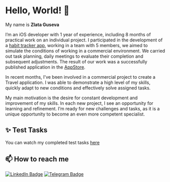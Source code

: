 # Hello, World! 👋

 My name is **Zlata Guseva**

 I’m an iOS developer with 1 year of experience, including 8 months of practical work on an individual project. I participated in the development of a [habit tracker app](https://github.com/FunnyPuny/iOS-App), working in a team with 5 members, we aimed to simulate the conditions of working in a commercial environment.  We carried out task planning, daily meetings to evaluate their completion and subsequent adjustments. The result of our work was a successfully published application in the [AppStore](https://apple.co/3jpuH4h).

 In recent months, I’ve been involved in a commercial project to create a Travel application. I was able to demonstrate a high level of my skills, quickly adapt to new conditions and effectively solve assigned tasks.

 My main motivation is the desire for constant development and improvement of my skills. In each new project, I see an opportunity for learning and refinement. I’m ready for new challenges and tasks, as it is a unique opportunity to become an even more competent specialist.

## ✨ Test Tasks

You can watch my completed test tasks [here](https://github.com/zlata96/Test_Tasks/tree/main)
 

## 📫 How to reach me

[![LinkedIn Badge](https://img.shields.io/badge/zlata96-linkedin-blue?style=for-the-badge&logo=linkedin)](https://www.linkedin.com/in/zlata96/)
[![Telegram Badge](https://img.shields.io/badge/zlata96-telegram-blue?style=for-the-badge&logo=telegram)](https://www.t.me/zlata96/)

